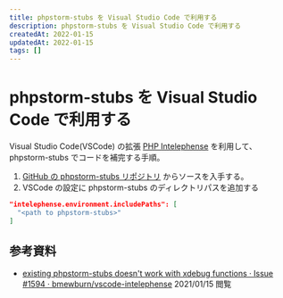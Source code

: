 ```yaml
---
title: phpstorm-stubs を Visual Studio Code で利用する
description: phpstorm-stubs を Visual Studio Code で利用する
createdAt: 2022-01-15
updatedAt: 2022-01-15
tags: []
---
```


# phpstorm-stubs を Visual Studio Code で利用する

Visual Studio Code(VSCode) の拡張 [PHP Intelephense](https://github.com/bmewburn/vscode-intelephense) を利用して、phpstorm-stubs でコードを補完する手順。

1. [GitHub の phpstorm-stubs リポジトリ](https://github.com/JetBrains/phpstorm-stubs) からソースを入手する。
2. VSCode の設定に phpstorm-stubs のディレクトリパスを追加する

```json
"intelephense.environment.includePaths": [
  "<path to phpstorm-stubs>"
]
```

## 参考資料

- [existing phpstorm-stubs doesn't work with xdebug functions · Issue #1594 · bmewburn/vscode-intelephense](https://github.com/bmewburn/vscode-intelephense/issues/1594) 2021/01/15 閲覧
